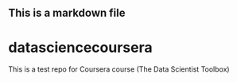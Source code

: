 ## This is a markdown file


# datasciencecoursera



This is a test repo for Coursera course (The Data Scientist Toolbox)
